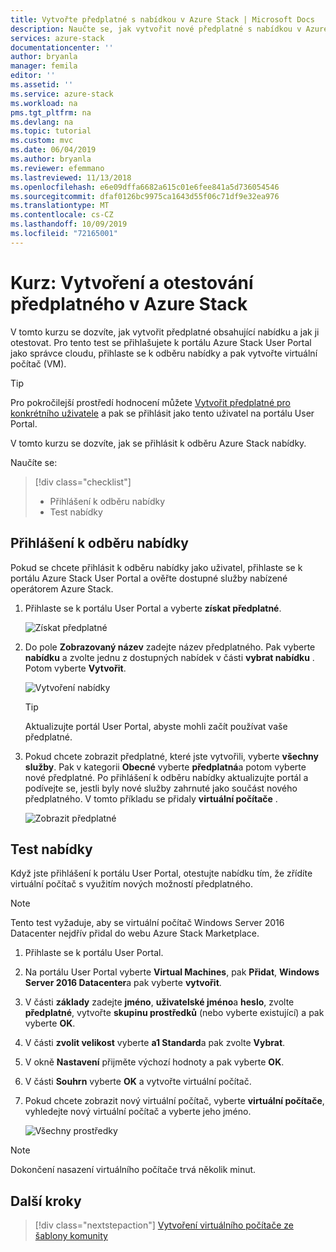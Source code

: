 ```yaml
---
title: Vytvořte předplatné s nabídkou v Azure Stack | Microsoft Docs
description: Naučte se, jak vytvořit nové předplatné s nabídkou v Azure Stack a pak otestovat nabídku pomocí testovacího virtuálního počítače.
services: azure-stack
documentationcenter: ''
author: bryanla
manager: femila
editor: ''
ms.assetid: ''
ms.service: azure-stack
ms.workload: na
pms.tgt_pltfrm: na
ms.devlang: na
ms.topic: tutorial
ms.custom: mvc
ms.date: 06/04/2019
ms.author: bryanla
ms.reviewer: efemmano
ms.lastreviewed: 11/13/2018
ms.openlocfilehash: e6e09dffa6682a615c01e6fee841a5d736054546
ms.sourcegitcommit: dfaf0126bc9975ca1643d55f06c71df9e32ea976
ms.translationtype: MT
ms.contentlocale: cs-CZ
ms.lasthandoff: 10/09/2019
ms.locfileid: "72165001"
---
```

# <a name="tutorial-create-and-test-a-subscription-in-azure-stack"></a>Kurz: Vytvoření a otestování předplatného v Azure Stack

V tomto kurzu se dozvíte, jak vytvořit předplatné obsahující nabídku a jak ji otestovat. Pro tento test se přihlašujete k portálu Azure Stack User Portal jako správce cloudu, přihlaste se k odběru nabídky a pak vytvořte virtuální počítač (VM).

> [!TIP]
> Pro pokročilejší prostředí hodnocení můžete [Vytvořit předplatné pro konkrétního uživatele](../operator/azure-stack-subscribe-plan-provision-vm.md#create-a-subscription-as-a-cloud-operator) a pak se přihlásit jako tento uživatel na portálu User Portal.

V tomto kurzu se dozvíte, jak se přihlásit k odběru Azure Stack nabídky.

Naučíte se:

> [!div class="checklist"]
> * Přihlášení k odběru nabídky 
> * Test nabídky

## <a name="subscribe-to-an-offer"></a>Přihlášení k odběru nabídky

Pokud se chcete přihlásit k odběru nabídky jako uživatel, přihlaste se k portálu Azure Stack User Portal a ověřte dostupné služby nabízené operátorem Azure Stack.

1. Přihlaste se k portálu User Portal a vyberte **získat předplatné**.

   ![Získat předplatné](media/azure-stack-subscribe-services/get-subscription.png)

2. Do pole **Zobrazovaný název** zadejte název předplatného. Pak vyberte **nabídku** a zvolte jednu z dostupných nabídek v části **vybrat nabídku** . Potom vyberte **Vytvořit**.

   ![Vytvoření nabídky](media/azure-stack-subscribe-services/create-subscription.png)

   > [!TIP]
   > Aktualizujte portál User Portal, abyste mohli začít používat vaše předplatné.

3. Pokud chcete zobrazit předplatné, které jste vytvořili, vyberte **všechny služby**. Pak v kategorii **Obecné** vyberte **předplatná**a potom vyberte nové předplatné. Po přihlášení k odběru nabídky aktualizujte portál a podívejte se, jestli byly nové služby zahrnuté jako součást nového předplatného. V tomto příkladu se přidaly **virtuální počítače** .

   ![Zobrazit předplatné](media/azure-stack-subscribe-services/view-subscription.png)

## <a name="test-the-offer"></a>Test nabídky

Když jste přihlášení k portálu User Portal, otestujte nabídku tím, že zřídíte virtuální počítač s využitím nových možností předplatného.

> [!NOTE]
> Tento test vyžaduje, aby se virtuální počítač Windows Server 2016 Datacenter nejdřív přidal do webu Azure Stack Marketplace.

1. Přihlaste se k portálu User Portal.

2. Na portálu User Portal vyberte **Virtual Machines**, pak **Přidat**, **Windows Server 2016 Datacenter**a pak vyberte **vytvořit**.

3. V části **základy** zadejte **jméno**, **uživatelské jméno**a **heslo**, zvolte **předplatné**, vytvořte **skupinu prostředků** (nebo vyberte existující) a pak vyberte **OK**.

4. V části **zvolit velikost** vyberte **a1 Standard**a pak zvolte **Vybrat**.  

5. V okně **Nastavení** přijměte výchozí hodnoty a pak vyberte **OK**.

6. V části **Souhrn** vyberte **OK** a vytvořte virtuální počítač.  

7. Pokud chcete zobrazit nový virtuální počítač, vyberte **virtuální počítače**, vyhledejte nový virtuální počítač a vyberte jeho jméno.

    ![Všechny prostředky](media/azure-stack-subscribe-services/view-vm.png)

> [!NOTE]
> Dokončení nasazení virtuálního počítače trvá několik minut.

## <a name="next-steps"></a>Další kroky

> [!div class="nextstepaction"]
> [Vytvoření virtuálního počítače ze šablony komunity](azure-stack-create-vm-template.md)
